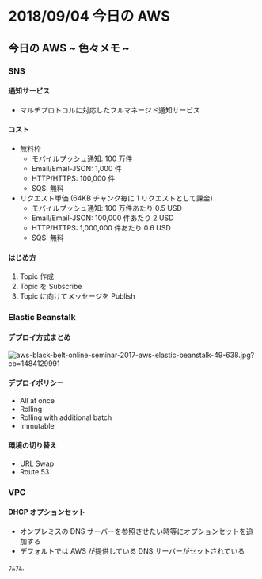 # 2018/09/04 今日の AWS

## 今日の AWS ~ 色々メモ ~

### SNS

#### 通知サービス

* マルチプロトコルに対応したフルマネージド通知サービス

#### コスト

* 無料枠
    * モバイルプッシュ通知: 100 万件
    * Email/Email-JSON: 1,000 件
    * HTTP/HTTPS: 100,000 件
    * SQS: 無料
* リクエスト単価 (64KB チャンク毎に 1 リクエストとして課金)
    * モバイルプッシュ通知: 100 万件あたり 0.5 USD
    * Email/Email-JSON: 100,000 件あたり 2 USD
    * HTTP/HTTPS: 1,000,000 件あたり 0.6 USD
    * SQS: 無料

#### はじめ方

1. Topic 作成
2. Topic を Subscribe
3. Topic に向けてメッセージを Publish

###  Elastic Beanstalk

#### デプロイ方式まとめ

![aws-black-belt-online-seminar-2017-aws-elastic-beanstalk-49-638.jpg?cb=1484129991](https://image.slidesharecdn.com/20170111aws-blackbelt-elastic-beanstalk-170111101814/95/aws-black-belt-online-seminar-2017-aws-elastic-beanstalk-49-638.jpg?cb=1484129991)

#### デプロイポリシー

* All at once
* Rolling
* Rolling with additional batch
* Immutable

#### 環境の切り替え

* URL Swap
* Route 53

### VPC

#### DHCP オプションセット

* オンプレミスの DNS サーバーを参照させたい時等にオプションセットを追加する
* デフォルトでは AWS が提供している DNS サーバーがセットされている

ﾌﾑﾌﾑ.
